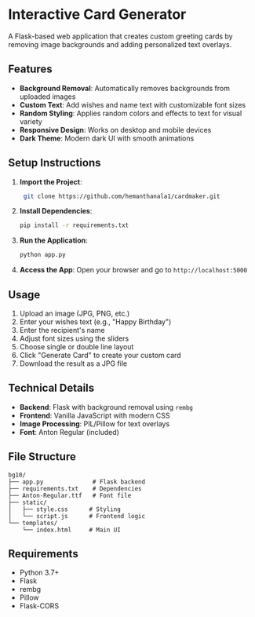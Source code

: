 # Interactive Card Generator

A Flask-based web application that creates custom greeting cards by removing image backgrounds and adding personalized text overlays.

## Features

- **Background Removal**: Automatically removes backgrounds from uploaded images
- **Custom Text**: Add wishes and name text with customizable font sizes
- **Random Styling**: Applies random colors and effects to text for visual variety
- **Responsive Design**: Works on desktop and mobile devices
- **Dark Theme**: Modern dark UI with smooth animations

## Setup Instructions

1. **Import the Project**:
    ```bash
     git clone https://github.com/hemanthanala1/cardmaker.git
    ```
3. **Install Dependencies**:
   ```bash
   pip install -r requirements.txt
   ```

4. **Run the Application**:
   ```bash
   python app.py
   ```

5. **Access the App**:
   Open your browser and go to `http://localhost:5000`

## Usage

1. Upload an image (JPG, PNG, etc.)
2. Enter your wishes text (e.g., "Happy Birthday")
3. Enter the recipient's name
4. Adjust font sizes using the sliders
5. Choose single or double line layout
6. Click "Generate Card" to create your custom card
7. Download the result as a JPG file

## Technical Details

- **Backend**: Flask with background removal using `rembg`
- **Frontend**: Vanilla JavaScript with modern CSS
- **Image Processing**: PIL/Pillow for text overlays
- **Font**: Anton Regular (included)

## File Structure

```
bg10/
├── app.py              # Flask backend
├── requirements.txt    # Dependencies
├── Anton-Regular.ttf   # Font file
├── static/
│   ├── style.css      # Styling
│   └── script.js      # Frontend logic
└── templates/
    └── index.html     # Main UI
```

## Requirements

- Python 3.7+
- Flask
- rembg
- Pillow
- Flask-CORS
